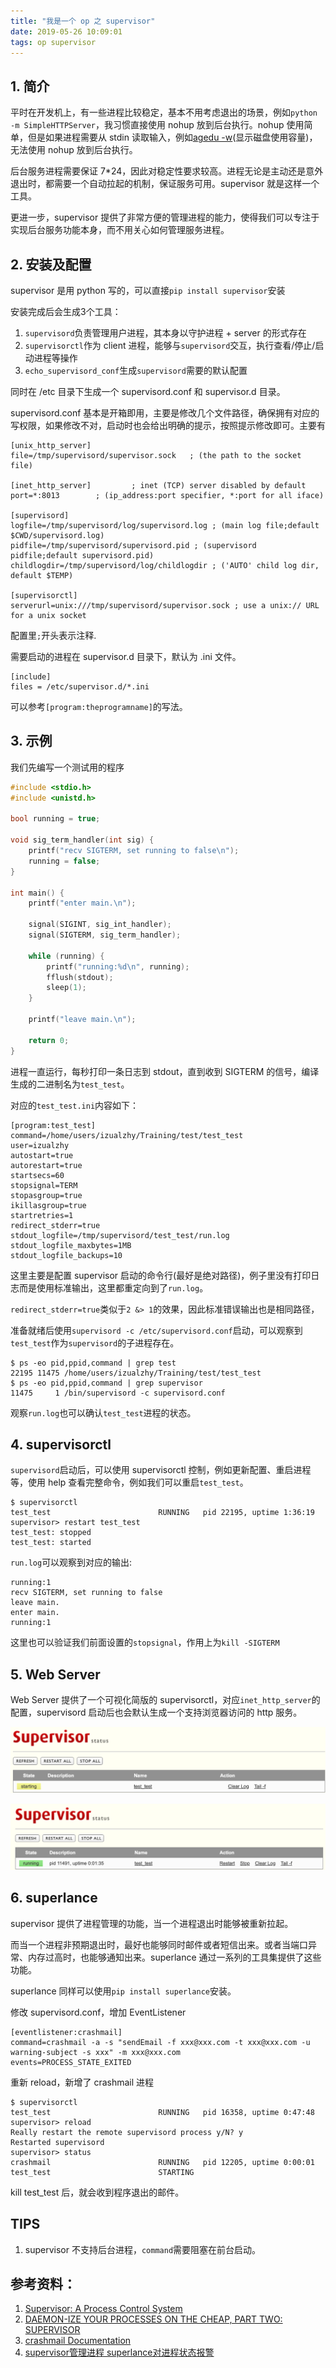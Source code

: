 ```yaml
---
title: "我是一个 op 之 supervisor"
date: 2019-05-26 10:09:01
tags: op supervisor
---
```


## 1. 简介

平时在开发机上，有一些进程比较稳定，基本不用考虑退出的场景，例如`python -m SimpleHTTPServer`，我习惯直接使用 nohup 放到后台执行。nohup 使用简单，但是如果进程需要从 stdin 读取输入，例如[agedu -w](https://www.chiark.greenend.org.uk/~sgtatham/agedu/)(显示磁盘使用容量)，无法使用 nohup 放到后台执行。

后台服务进程需要保证 7*24，因此对稳定性要求较高。进程无论是主动还是意外退出时，都需要一个自动拉起的机制，保证服务可用。supervisor 就是这样一个工具。

更进一步，supervisor 提供了非常方便的管理进程的能力，使得我们可以专注于实现后台服务功能本身，而不用关心如何管理服务进程。

## 2. 安装及配置

supervisor 是用 python 写的，可以直接`pip install supervisor`安装

安装完成后会生成3个工具：

1. `supervisord`负责管理用户进程，其本身以守护进程 + server 的形式存在  
2. `supervisorctl`作为 client 进程，能够与`supervisord`交互，执行查看/停止/启动进程等操作  
3. `echo_supervisord_conf`生成`supervisord`需要的默认配置  

同时在 /etc 目录下生成一个 supervisord.conf 和 supervisor.d 目录。

supervisord.conf 基本是开箱即用，主要是修改几个文件路径，确保拥有对应的写权限，如果修改不对，启动时也会给出明确的提示，按照提示修改即可。主要有

```
[unix_http_server]
file=/tmp/supervisord/supervisor.sock   ; (the path to the socket file)

[inet_http_server]         ; inet (TCP) server disabled by default
port=*:8013        ; (ip_address:port specifier, *:port for all iface)

[supervisord]
logfile=/tmp/supervisord/log/supervisord.log ; (main log file;default $CWD/supervisord.log)
pidfile=/tmp/supervisord/supervisord.pid ; (supervisord pidfile;default supervisord.pid)
childlogdir=/tmp/supervisord/log/childlogdir ; ('AUTO' child log dir, default $TEMP)

[supervisorctl]
serverurl=unix:///tmp/supervisord/supervisor.sock ; use a unix:// URL  for a unix socket
```

配置里`;`开头表示注释.

需要启动的进程在 supervisor.d 目录下，默认为 .ini 文件。

```
[include]
files = /etc/supervisor.d/*.ini
```

可以参考`[program:theprogramname]`的写法。

## 3. 示例

我们先编写一个测试用的程序

```cpp
#include <stdio.h>
#include <unistd.h>

bool running = true;

void sig_term_handler(int sig) {
    printf("recv SIGTERM, set running to false\n");
    running = false;
}

int main() {
    printf("enter main.\n");

    signal(SIGINT, sig_int_handler);
    signal(SIGTERM, sig_term_handler);

    while (running) {
        printf("running:%d\n", running);
        fflush(stdout);
        sleep(1);
    }

    printf("leave main.\n");

    return 0;
}
```

进程一直运行，每秒打印一条日志到 stdout，直到收到 SIGTERM 的信号，编译生成的二进制名为`test_test`。

对应的`test_test.ini`内容如下：

```
[program:test_test]
command=/home/users/izualzhy/Training/test/test_test
user=izualzhy
autostart=true
autorestart=true
startsecs=60
stopsignal=TERM
stopasgroup=true
ikillasgroup=true
startretries=1
redirect_stderr=true
stdout_logfile=/tmp/supervisord/test_test/run.log
stdout_logfile_maxbytes=1MB
stdout_logfile_backups=10
```

这里主要是配置 supervisor 启动的命令行(最好是绝对路径)，例子里没有打印日志而是使用标准输出，这里都重定向到了`run.log`。

`redirect_stderr=true`类似于`2 &> 1`的效果，因此标准错误输出也是相同路径，

准备就绪后使用`supervisord -c /etc/supervisord.conf`启动，可以观察到`test_test`作为`supervisord`的子进程存在。

```
$ ps -eo pid,ppid,command | grep test
22195 11475 /home/users/izualzhy/Training/test/test_test
$ ps -eo pid,ppid,command | grep supervisor
11475     1 /bin/supervisord -c supervisord.conf
```

观察`run.log`也可以确认`test_test`进程的状态。

## 4. supervisorctl

`supervisord`启动后，可以使用 supervisorctl 控制，例如更新配置、重启进程等，使用 help 查看完整命令，例如我们可以重启`test_test`。

```
$ supervisorctl
test_test                        RUNNING   pid 22195, uptime 1:36:19
supervisor> restart test_test
test_test: stopped
test_test: started
```

`run.log`可以观察到对应的输出:

```
running:1
recv SIGTERM, set running to false
leave main.
enter main.
running:1
```

这里也可以验证我们前面设置的`stopsignal`，作用上为`kill -SIGTERM`

## 5. Web Server

Web Server 提供了一个可视化简版的 supervisorctl，对应`inet_http_server`的配置，supervisord 启动后也会默认生成一个支持浏览器访问的 http 服务。

![starting](/assets/images/supervisor/starting.png)

![running](/assets/images/supervisor/running.png)

## 6. superlance

supervisor 提供了进程管理的功能，当一个进程退出时能够被重新拉起。

而当一个进程非预期退出时，最好也能够同时邮件或者短信出来。或者当端口异常、内存过高时，也能够通知出来。superlance 通过一系列的工具集提供了这些功能。

superlance 同样可以使用`pip install superlance`安装。

修改 supervisord.conf，增加 EventListener

```
[eventlistener:crashmail]
command=crashmail -a -s "sendEmail -f xxx@xxx.com -t xxx@xxx.com -u warning-subject -s xxx" -m xxx@xxx.com
events=PROCESS_STATE_EXITED
```

重新 reload，新增了 crashmail 进程

```
$ supervisorctl
test_test                        RUNNING   pid 16358, uptime 0:47:48
supervisor> reload
Really restart the remote supervisord process y/N? y
Restarted supervisord
supervisor> status
crashmail                        RUNNING   pid 12205, uptime 0:00:01
test_test                        STARTING
```

kill test_test 后，就会收到程序退出的邮件。

## TIPS

1. supervisor 不支持后台进程，`command`需要阻塞在前台启动。  

## 参考资料：

1. [Supervisor: A Process Control System
](http://www.supervisord.org/index.html)  
2. [DAEMON-IZE YOUR PROCESSES ON THE CHEAP, PART TWO: SUPERVISOR](https://ryanmckern.com/2013/01/daemon-ize-your-processes-on-the-cheap-part-two-supervisor/)  
3. [crashmail Documentation
](https://superlance.readthedocs.io/en/latest/crashmail.html)  
4. [supervisor管理进程 superlance对进程状态报警](https://www.cnblogs.com/binglansky/p/9246780.html)
